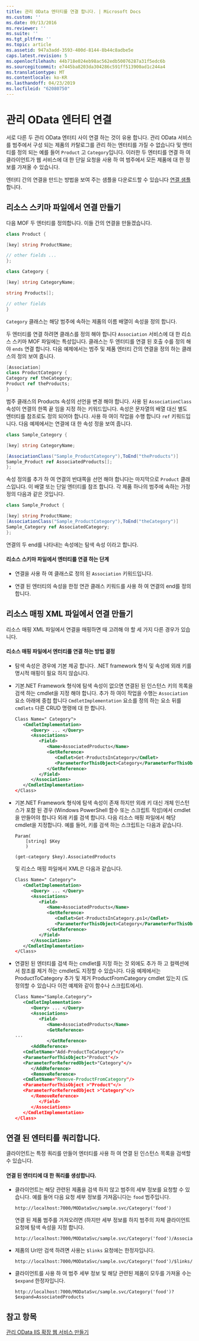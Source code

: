 ```yaml
---
title: 관리 OData 엔터티를 연결 합니다. | Microsoft Docs
ms.custom: ''
ms.date: 09/13/2016
ms.reviewer: ''
ms.suite: ''
ms.tgt_pltfrm: ''
ms.topic: article
ms.assetid: 947a3add-3593-400d-8144-8b44c8adbe5e
caps.latest.revision: 5
ms.openlocfilehash: 44b718e024eb98ac562edb50076287a31f5edc6b
ms.sourcegitcommit: e7445ba8203da304286c591ff513900ad1c244a4
ms.translationtype: MT
ms.contentlocale: ko-KR
ms.lasthandoff: 04/23/2019
ms.locfileid: "62080750"
---
```

# <a name="associating-management-odata-entities"></a>관리 OData 엔터티 연결

서로 다른 두 관리 OData 엔터티 사이 연결 하는 것이 유용 합니다. 관리 OData 서비스를 범주에서 구성 되는 제품의 카탈로그를 관리 하는 엔터티를 가질 수 없습니다 및 엔터티를 정의 되는 예를 들어 `Product` 고 `Category`입니다. 이러한 두 엔터티를 연결 하 여 클라이언트가 웹 서비스에 대 한 단일 요청을 사용 하 여 범주에서 모든 제품에 대 한 정보를 가져올 수 있습니다.

엔터티 간의 연결을 만드는 방법을 보여 주는 샘플을 다운로드할 수 있습니다 [연결 샘플](https://code.msdn.microsoft.com:443/windowsdesktop/Association-sample-0f0fa87e)합니다.

## <a name="creating-the-association-in-the-resource-schema-file"></a>리소스 스키마 파일에서 연결 만들기

다음 MOF 두 엔터티를 정의합니다. 이들 간의 연결을 만들겠습니다.

```csharp
class Product {

[key] string ProductName;

// other fields ...
};

class Category {

[key] string CategoryName;

string Products[];

// other fields
}
```

`Category` 클래스는 해당 범주에 속하는 제품의 이름 배열이 속성을 정의 합니다.

두 엔터티를 연결 하려면 클래스를 정의 해야 합니다 `Association` 서비스에 대 한 리소스 스키마 MOF 파일에는 특성입니다. 클래스는 두 엔터티를 연결 된 호출 수를 정의 해야 `ends` 연결 합니다. 다음 예제에서는 범주 및 제품 엔터티 간의 연결을 정의 하는 클래스의 정의 보여 줍니다.

```csharp
[Association]
class ProductCategory {
Category ref theCategory;
Product ref theProducts;
}
```

범주 클래스의 Products 속성의 선언을 변경 해야 합니다. 사용 된 `AssociationClass` 속성이 연결의 한쪽 끝 임을 지정 하는 키워드입니다. 속성은 문자열의 배열 대신 별도 엔터티를 참조로도 정의 되어야 합니다. 사용 하 여이 작업을 수행 합니다 `ref` 키워드입니다. 다음 예제에서는 연결에 대 한 속성 정을 보여 줍니다.

```csharp
class Sample_Category {

[key] string CategoryName;

[AssociationClass("Sample_ProductCategory"),ToEnd("theProducts")]
Sample_Product ref AssociatedProducts[];
};
```

속성 정의를 추가 하 여 연결의 반대쪽을 선언 해야 합니다는 마지막으로 `Product` 클래스입니다. 이 배열 또는 단일 엔터티를 참조 합니다. 각 제품 하나의 범주에 속하는 가정 정의 다음과 같은 것입니다.

```csharp
class Sample_Product {

[key] string ProductName;
[AssociationClass("Sample_ProductCategory"),ToEnd("theCategory")]
Sample_Category ref AssociatedCategory;
};
```

연결의 두 end를 나타내는 속성에는 탐색 속성 이라고 합니다.

#### <a name="steps-for-associating-entities-in-the-resource-schema-file"></a>리소스 스키마 파일에서 엔터티를 연결 하는 단계

- 연결을 사용 하 여 클래스로 정의 된 `Association` 키워드입니다.

- 연결 된 엔터티의 속성을 한정 연관 클래스 키워드를 사용 하 여 연결의 end를 정의 합니다.

## <a name="creating-the-association-in-the-resource-mapping-xml-file"></a>리소스 매핑 XML 파일에서 연결 만들기

리소스 매핑 XML 파일에서 연결을 매핑하면 때 고려해 야 할 세 가지 다른 경우가 있습니다.

#### <a name="determining-how-to-associate-entities-in-the-resource-mapping-file"></a>리소스 매핑 파일에서 엔터티를 연결 하는 방법 결정

- 탐색 속성은 경우에 기본 제공 합니다. .NET framework 형식 및 속성에 외래 키를 명시적 매핑이 필요 하지 않습니다.

- 기본.NET Framework 형식에 탐색 속성이 없으면 연결된 된 인스턴스 키의 목록을 검색 하는 cmdlet을 지정 해야 합니다. 추가 하 여이 작업을 수행는 `Association` 요소 아래에 중첩 합니다 `CmdletImplementation` 요소를 정의 하는 요소 뒤를 `cmdlets` 다른 CRUD 명령에 대 한 합니다.

  ```xml
  Class Name=" Category">
     <CmdletImplementation>
        <Query> ... </Query>
        <Associations>
           <Field>
              <Name>AssociatedProducts</Name>
              <GetReference>
                 <Cmdlet>Get-ProductsInCategory</Cmdlet>
                 <ParameterForThisObject>Category</ParameterForThisObject>
              </GetReference>
           </Field>
        </Associations>
     </CmdletImplementation>
  </Class>
  ```

- 기본.NET Framework 형식에 탐색 속성이 존재 하지만 외래 키 대신 개체 인스턴스가 포함 된 경우 (Windows PowerShell 함수 또는 스크립트 작성)에서 cmdlet을 만들어야 합니다 외래 키를 검색 합니다. 다음 리소스 매핑 파일에서 해당 cmdlet을 지정합니다. 예를 들어, 키를 검색 하는 스크립트는 다음과 같습니다.

  ```
  Param(
      [string] $Key
      )

  (get-category $key).AssociatedProducts

  ```

  및 리소스 매핑 파일에서 XML은 다음과 같습니다.

  ```xml
  Class Name=" Category">
     <CmdletImplementation>
        <Query> ... </Query>
        <Associations>
           <Field>
              <Name>AssociatedProducts</Name>
              <GetReference>
                 <Cmdlet>Get-ProductsInCategory.ps1</Cmdlet>
                 <ParameterForThisObject>Category</ParameterForThisObject>
              </GetReference>
           </Field>
        </Associations>
     </CmdletImplementation>
  </Class>
  ```

- 연결된 된 엔터티를 검색 하는 cmdlet를 지정 하는 것 외에도 추가 하 고 컬렉션에서 참조를 제거 하는 cmdlet도 지정할 수 있습니다. 다음 예제에서는 ProductToCategory 추가 및 제거 ProductFromCategory cmdlet 있는지 (도 정의할 수 있습니다 이전 예제와 같이 함수나 스크립트에서).

  ```xml
  Class Name="Sample.Category">
     <CmdletImplementation>
        <Query> ... </Query>
        <Associations>
           <Field>
              <Name>AssociatedProducts</Name>
              <GetReference>
  ...
              </GetReference>
        <AddReference>
     <CmdletName>"Add-ProductToCategory"</>
     <ParameterForThisObject>"Product"</>
     <ParameterForReferredObject>"Category"</>
        </AddReference>
        <RemoveReference>
     <CmdletName="Remove-ProductFromCategory"/>
     <ParameterForThisObject >"Product"</>
     <ParameterForReferredObject >"Category"</>
        </RemoveReference>
           </Field>
        </Associations>
     </CmdletImplementation>
  </Class>
  ```

## <a name="querying-associated-entities"></a>연결 된 엔터티를 쿼리합니다.

클라이언트는 특정 쿼리를 만들어 엔터티를 사용 하 여 연결 된 인스턴스 목록을 검색할 수 있습니다.

#### <a name="constructing-queries-for-associated-entities"></a>연결 된 엔터티에 대 한 쿼리를 생성합니다.

- 클라이언트는 해당 관련된 제품을 검색 하지 않고 범주의 세부 정보를 요청할 수 있습니다. 예를 들어 다음 요청 세부 정보를 가져옵니다는 `food` 범주입니다.

  ```
  http://localhost:7000/MODataSvc/sample.svc/Category('food')
  ```

  연결 된 제품 범주를 가져오려면 (하지만 세부 정보를 하지 범주의 자체 클라이언트 요청에 탐색 속성을 지정 합니다.

  ```
  http://localhost:7000/MODataSvc/sample.svc/Category('food')/AssociatedProducts
  ```

- 제품의 Url만 검색 하려면 사용는 `$links` 요청에는 한정자입니다.

  ```
  http://localhost:7000/MODataSvc/sample.svc/Category('food')/$links/AssociatedProducts
  ```

- 클라이언트를 사용 하 여 범주 세부 정보 및 해당 관련된 제품이 모두를 가져올 수는 `$expand` 한정자입니다.

  ```
  http://localhost:7000/MODataSvc/sample.svc/Category('food')?$expand=AssociatedProducts
  ```

## <a name="see-also"></a>참고 항목

[관리 OData IIS 확장 웹 서비스 만들기](./creating-a-management-odata-web-service.md)